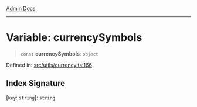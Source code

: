 [Admin Docs](/)

***

# Variable: currencySymbols

> `const` **currencySymbols**: `object`

Defined in: [src/utils/currency.ts:166](https://github.com/Aad1tya27/talawa-admin/blob/dd4a08e622d0fa38bcf9758a530e8cdf917dbac8/src/utils/currency.ts#L166)

## Index Signature

\[`key`: `string`\]: `string`
